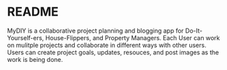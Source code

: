 # README

MyDIY is a collaborative project planning and blogging app for Do-It-Yourself-ers, House-Flippers, and Property Managers. Each User can work on mulitple projects and collaborate in different ways with other users. Users can create project goals, updates, resouces, and post images as the work is being done. 
